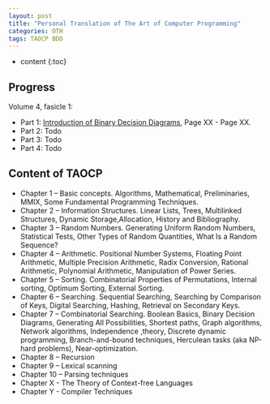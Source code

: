 ```yaml
---
layout: post
title: "Personal Translation of The Art of Computer Programming"
categories: OTH
tags: TAOCP BDD
---
```


* content
{:toc}


## Progress
Volume 4, fasicle 1:
  * Part 1: [Introduction of Binary Decision Diagrams](http://www.nekiri.com/translation/2017/11/04/taocpv4f1-1.html), Page XX - Page XX.
  * Part 2: Todo
  * Part 3: Todo
  * Part 4: Todo

## Content of TAOCP

- Chapter 1 – Basic concepts. Algorithms, Mathematical, Preliminaries, MMIX, Some Fundamental Programming Techniques.
- Chapter 2 – Information Structures. Linear Lists, Trees, Multilinked Structures, Dynamic Storage,Allocation, History and Bibliography.
- Chapter 3 – Random Numbers. Generating Uniform Random Numbers, Statistical Tests, Other Types of Random Quantities, What Is a Random Sequence?
- Chapter 4 – Arithmetic. Positional Number Systems, Floating Point Arithmetic, Multiple Precision Arithmetic, Radix Conversion, Rational Arithmetic, Polynomial Arithmetic, Manipulation of Power Series.
- Chapter 5 – Sorting. Combinatorial Properties of Permutations, Internal sorting, Optimum Sorting, External Sorting.
- Chapter 6 – Searching. Sequential Searching, Searching by Comparison of Keys, Digital Searching, Hashing, Retrieval on Secondary Keys.
- Chapter 7 – Combinatorial Searching. Boolean Basics, Binary Decision Diagrams, Generating All Possibilities, Shortest paths, Graph algorithms, Network algorithms, Independence ,theory, Discrete dynamic programming, Branch-and-bound techniques, Herculean tasks (aka NP-hard problems), Near-optimization.
- Chapter 8 – Recursion
- Chapter 9 – Lexical scanning
- Chapter 10 – Parsing techniques
- Chapter X - The Theory of Context-free Languages
- Chapter Y - Compiler Techniques